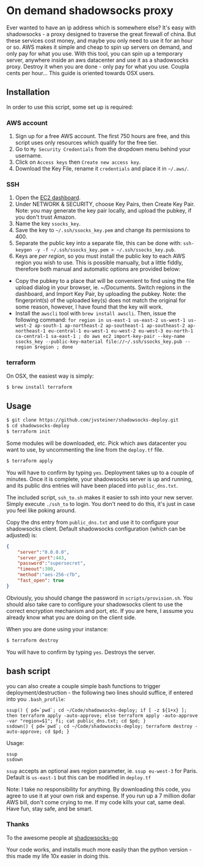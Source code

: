# On demand shadowsocks proxy

Ever wanted to have an ip address which is somewhere else?  It's easy with shadowsocks - a proxy designed to traverse the great firewall of china.  But these services cost money, and maybe you only need to use it for an hour or so.  AWS makes it simple and cheap to spin up servers on demand, and only pay for what you use.  With this tool, you can spin up a temporary server, anywhere inside an aws datacenter and use it as a shadowsocks proxy.  Destroy it when you are done - only pay for what you use.  Coupla cents per hour... This guide is oriented towards OSX users.

## Installation

In order to use this script, some set up is required:

### AWS account

1. Sign up for a free AWS account.  The first 750 hours are free, and this script uses only resources which qualify for the free tier.
2. Go to `My Security Credentials` from the dropdown menu behind your username.
3. Click on `Access keys` then `Create new access key`.
4. Download the Key File, rename it `credentials` and place it in `~/.aws/`.

### SSH

1. Open the [EC2 dashboard](https://console.aws.amazon.com/ec2/). 
2. Under NETWORK & SECURITY, choose Key Pairs, then Create Key Pair. Note: you may generate the key pair locally, and upload the pubkey, if you don't trust Amazon.
3. Name the key `ssocks_key`. 
4. Save the key to `~/.ssh/ssocks_key.pem` and change its permissions to 400.
5. Separate the public key into a separate file, this can be done with: `ssh-keygen -y -f ~/.ssh/ssocks_key.pem > ~/.ssh/ssocks_key.pub`.
6. Keys are _per region_, so you must install the public key to each AWS region you wish to use. This is possible manually, but a little fiddly, therefore both manual and automatic options are provided below:
- Copy the pubkey to a place that will be convenient to find using the file upload dialog in your browser, ie. ~/Documents. Switch regions in the dashboard, and Import Key Pair, by uploading the pubkey.  Note: the fingerprint(s) of the uploaded key(s) does not match the original for some reason, however, I have found that the key will work.
- Install the `awscli` tool with `brew install awscli`. Then, issue the following command: `for region in us-east-1 us-east-2 us-west-1 us-west-2 ap-south-1 ap-northeast-2 ap-southeast-1 ap-southeast-2 ap-northeast-1 eu-central-1 eu-west-1 eu-west-2 eu-west-3 eu-north-1 ca-central-1 sa-east-1 ; do aws ec2 import-key-pair --key-name ssocks_key --public-key-material file://~/.ssh/ssocks_key.pub --region $region ; done`

### terraform

On OSX, the easiest way is simply:

```bash
$ brew install terraform
```

## Usage

```bash
$ git clone https://github.com/jvsteiner/shadowsocks-deploy.git
$ cd shadowsocks-deploy
$ terraform init
```

Some modules will be downloaded, etc.  Pick which aws datacenter you want to use, by uncommenting the line from the `deploy.tf` file.

```bash
$ terraform apply
```
You will have to confirm by typing `yes`. Deployment takes up to a couple of minutes. Once it is complete, your shadowsocks server is up and running, and its public dns entries will have been placed into `public_dns.txt`.

The included script, `ssh_to.sh` makes it easier to ssh into your new server.  Simply execute `./ssh_to` to login.  You don't need to do this, it's just in case you feel like poking around. 

Copy the dns entry from `public_dns.txt` and use it to configure your shadowsocks client.  Default shadowsocks configuration (which can be adjusted) is:

```json
{
    "server":"0.0.0.0",
    "server_port":443,
    "password":"supersecret",
    "timeout":300,
    "method":"aes-256-cfb",
    "fast_open": true
}
```

Obviously, you should change the password in `scripts/provision.sh`.  You should also take care to configure your shadowsocks client to use the correct encryption mechanism and port, etc.  If you are here, I assume you already know what you are doing on the client side.

When you are done using your instance:

```bash
$ terraform destroy
```
You will have to confirm by typing `yes`. Destroys the server.

## bash script

you can also create a couple simple bash functions to trigger deployment/destruction - the following two lines should suffice, if entered into you `.bash_profile`:
```
ssup() { pd=`pwd`; cd ~/Code/shadowsocks-deploy; if [ -z ${1+x} ]; then terraform apply -auto-approve; else terraform apply -auto-approve -var "region=$1"; fi; cat public_dns.txt; cd $pd; }
ssdown() { pd=`pwd`; cd ~/Code/shadowsocks-deploy; terraform destroy -auto-approve; cd $pd; }
```

Usage:
```
ssup
ssdown
```

`ssup` accepts an optional aws region parameter, ie. `ssup eu-west-3` for Paris.  Default is `us-east-1` but this can be modified in `deploy.tf`

Note:  I take no responsibility for anything.  By downloading this code, you agree to use it at your own risk and expense.  If you
 run up a 7 million dollar AWS bill, don't come crying to me.  If my code kills your cat, same deal.  Have fun, stay safe, and be smart.

### Thanks

To the awesome people at [shadowsocks-go](https://github.com/shadowsocks/shadowsocks-go)

Your code works, and installs much more easily than the python version - this made my life 10x easier in doing this.

